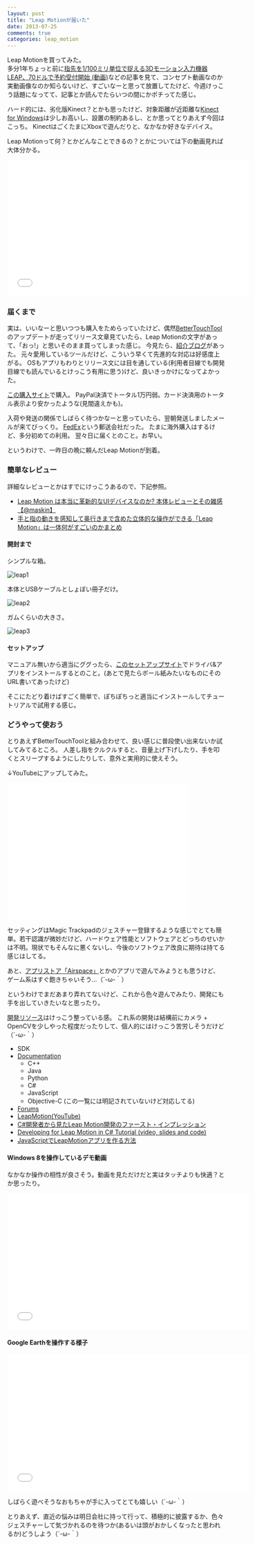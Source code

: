 ```yaml
---
layout: post
title: "Leap Motionが届いた"
date: 2013-07-25
comments: true
categories: leap_motion
---
```


Leap Motionを買ってみた。  
多分1年ちょっと前に[指先を1/100ミリ単位で捉える3Dモーション入力機器 LEAP、70ドルで予約受付開始 (動画)](http://japanese.engadget.com/2012/05/21/1-100-3d-leap-70/)などの記事を見て、コンセプト動画なのか実動画像なのか知らないけど、すごいなーと思って放置してたけど、今週けっこう話題になってて、記事とか読んでたらいつの間にかポチってた感じ。

ハード的には、劣化版Kinect？とかも思ったけど、対象距離が近距離な[Kinect for Windows](http://www.amazon.co.jp/gp/product/B0074BN0VO/ref=as_li_ss_tl?ie=UTF8&camp=247&creative=7399&creativeASIN=B0074BN0VO&linkCode=as2&tag=mono0926-22)は少しお高いし、設置の制約あるし、とか思ってとりあえず今回はこっち。
KinectはごくたまにXboxで遊んだりと、なかなか好きなデバイス。

Leap Motionって何？とかどんなことできるの？とかについては下の動画見れば大体分かる。
<iframe width="560" height="315" src="//www.youtube.com/embed/3b4w749Tud8" frameborder="0" allowfullscreen></iframe>

<!-- more -->

### 届くまで

実は、いいなーと思いつつも購入をためらっていたけど、偶然[BetterTouchTool]()のアップデートが走ってリリース文章見ていたら、Leap Motionの文字があって、「おっ!」と思いそのまま買ってしまった感じ。
今見たら、[紹介ブログ](http://blog.boastr.net/?page_id=3023)があった。
元々愛用しているツールだけど、こういう早くて先進的な対応は好感度上がる。
OSもアプリもわりとリリース文には目を通している(利用者目線でも開発目線でも読んでいるとけっこう有用に思う)けど、良いきっかけになってよかった。

[この購入サイト](https://www.leapmotion.com/product)で購入。
PayPal決済でトータル1万円弱。カード決済用のトータル表示より安かったような(見間違えかも)。

入荷や発送の関係でしばらく待つかなーと思っていたら、翌朝発送しましたメールが来てびっくり。
[FedEx](http://www.fedex.com/us/)という郵送会社だった。
たまに海外購入はするけど、多分初めての利用。
翌々日に届くとのこと。お早い。

というわけで、一昨日の晩に頼んだLeap Motionが到着。


### 簡単なレビュー

詳細なレビューとかはすでにけっこうあるので、下記参照。

- [Leap Motion は本当に革新的なUIデバイスなのか? 本体レビューとその雑感【@maskin】](http://techwave.jp/archives/leap-motion-1st-review.html)
- [手と指の動きを感知して奥行きまで含めた立体的な操作ができる「Leap Motion」は一体何がすごいのかまとめ](http://gigazine.net/news/20130723-leap-motion-store-airspace-launched/)

#### 開封まで

シンプルな箱。

![leap1](/images/leap1.jpg)

本体とUSBケーブルとしょぼい冊子だけ。

![leap2](/images/leap2.jpg)

ガムくらいの大きさ。

![leap3](/images/leap3.jpg)

#### セットアップ

マニュアル無いから適当にググったら、[このセットアップサイト](https://www.leapmotion.com/setup)でドライバ&アプリをインストールするとのこと。(あとで見たらボール紙みたいなものにそのURL書いてあったけど)

そこにたどり着けばすごく簡単で、ぽちぽちっと適当にインストールしてチュートリアルで試用する感じ。

### どうやって使おう

とりあえずBetterTouchToolと組み合わせて、良い感じに普段使い出来ないか試してみてるところ。
人差し指をクルクルすると、音量上げ下げしたり、手を叩くとスリープするようにしたりして、意外と実用的に使えそう。

↓YouTubeにアップしてみた。

<iframe width="420" height="315" src="//www.youtube.com/embed/rFNnymc967w" frameborder="0" allowfullscreen></iframe>

セッティングはMagic Trackpadのジェスチャー登録するような感じでとても簡単。若干認識が微妙だけど、ハードウェア性能とソフトウェアとどっちのせいかは不明。現状でもそんなに悪くないし、今後のソフトウェア改良に期待は持てる感じはしてる。	


あと、[アプリストア「Airspace」](https://airspace.leapmotion.com/)とかのアプリで遊んでみようとも思うけど、ゲーム系はすぐ飽きちゃいそう…（´-ω-｀）


というわけでまだあまり弄れてないけど、これから色々遊んでみたり、開発にも手を出していきたいなと思ったり。

[開発リソース](https://www.leapmotion.com/developers)はけっこう整っている感。
これ系の開発は結構前にカメラ + OpenCVを少しやった程度だったりして、個人的にはけっこう苦労しそうだけど（´-ω-｀）

* SDK
* [Documentation](https://developer.leapmotion.com/docs)
  - C++
  - Java
  - Python
  - C#
  - JavaScript
  - Objective-C (この一覧には明記されていないけど対応してる)
* [Forums](https://developer.leapmotion.com/forums)
* [LeapMotion(YouTube)](https://www.youtube.com/user/leapmotion)
* [C#開発者から見たLeap Motion開発のファースト・インプレッション](http://www.buildinsider.net/small/leapmotionfirstimp/01)
* [Developing for Leap Motion in C# Tutorial (video, slides and code)](http://www.irisclasson.com/2013/05/02/developing-for-leap-motion-in-c-tutorial-video-slides-and-code/)
* [JavaScriptでLeapMotionアプリを作る方法](http://kray.jp/blog/leap-motion-javascript/)


#### Windows 8を操作しているデモ動画

なかなか操作の相性が良さそう。動画を見ただけだと実はタッチよりも快適？とか思ったり。

<iframe width="560" height="315" src="//www.youtube.com/embed/21LtA5-wiwU" frameborder="0" allowfullscreen></iframe>

#### Google Earthを操作する様子
<iframe width="560" height="315" src="//www.youtube.com/embed/RebX7YEn3GQ" frameborder="0" allowfullscreen></iframe>

しばらく遊べそうなおもちゃが手に入ってとても嬉しい（´-ω-｀）

とりあえず、直近の悩みは明日会社に持って行って、積極的に披露するか、色々ジェスチャーして気づかれるのを待つか(あるいは頭がおかしくなったと思われるか)どうしよう（´-ω-｀）
